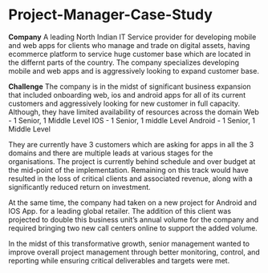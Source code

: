 # Project-Manager-Case-Study

**Company**
A leading North Indian IT Service provider for developing mobile and web apps for clients who manage and trade on digital assets, having ecommerce platform to service huge customer base which are located in the differnt parts of the country. The company specializes developing mobile and web apps and is aggressively looking to expand customer base.

**Challenge**
The company is in the midst of significant business expansion that included onboarding web, ios and android apps for all of its current customers and aggressively looking for new customer in full capacity. Although, they have limited availability of resources across the domain
Web - 1 Senior, 1 Middle Level
IOS - 1 Senior, 1 middle Level
Android - 1 Senior, 1 Middle Level

They are currently have 3 customers which are asking for apps in all the 3 domains and there are multiple leads at various stages for the organisations. The project is currently behind schedule and over budget at the mid-point of the implementation. Remaining on this track would have resulted in the loss of critical clients and associated revenue, along with a significantly reduced return on investment.

At the same time, the company had taken on a new project for Android and IOS App. for a leading global retailer. The addition of this client was projected to double this business unit’s annual volume for the company and required bringing two new call centers online to support the added volume.

In the midst of this transformative growth, senior management wanted to improve overall project management through better monitoring, control, and reporting while ensuring critical deliverables and targets were met.
